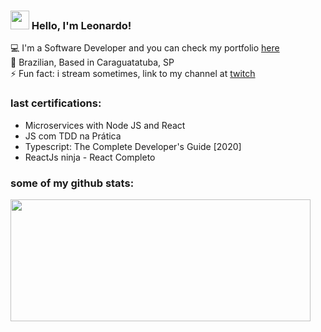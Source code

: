 ### <img src="https://media.giphy.com/media/hvRJCLFzcasrR4ia7z/giphy.gif" width="30px"> Hello, I'm Leonardo!

<!--
**leomendesm/leomendesm** is a ✨ _special_ ✨ repository because its `README.md` (this file) appears on your GitHub profile.

Here are some ideas to get you started:

- 🔭 I’m currently working on ...
- 🌱 I’m currently learning ...
- 👯 I’m looking to collaborate on ...
- 🤔 I’m looking for help with ...
- 💬 Ask me about ...
- 📫 How to reach me: ...
- 😄 Pronouns: ...
- ⚡ Fun fact: ...
-->

💻 I'm a Software Developer and you can check my portfolio [here](https://leomendesm.github.io/) <br>
🏡 Brazilian, Based in Caraguatatuba, SP <br>
⚡ Fun fact: i stream sometimes, link to my channel at [twitch](https://www.twitch.tv/leomendesm) <br>

### last certifications:
- Microservices with Node JS and React
- JS com TDD na Prática
- Typescript: The Complete Developer's Guide [2020]
- ReactJs ninja - React Completo
### some of my github stats:


<img width="480px" height="195px" align="left" src="https://github-readme-stats.vercel.app/api/top-langs/?username=leomendesm&hide=html&layout=compact&theme=buefy" /> 



